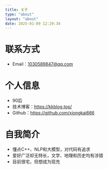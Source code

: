 ```yaml
---
title: 关于
type: "about"
layout: "about"
date: 2025-01-09 12:29:34
---
```

# 联系方式
- Email：1030589847@qq.com

# 个人信息
- 90后
- 技术博客：https://kkblog.top/
- Github：https://github.com/xiongkai666
# 自我简介
- 懂点C++、NLP和大模型，对代码有追求
- 爱好广泛却无特长，文学、地理和历史均有涉猎
- 目前很宅，但想成为现充
